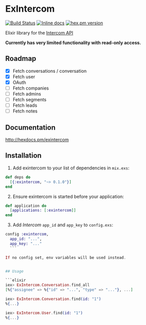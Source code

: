 # ExIntercom

[![Build Status](https://travis-ci.org/versality/exintercom.svg?branch=master)](https://travis-ci.org/versality/exintercom) [![Inline docs](http://inch-ci.org/github/versality/exintercom.svg?branch=master&style=flat)](http://inch-ci.org/github/versality/exintercom) [![hex.pm version](https://img.shields.io/hexpm/v/exintercom.svg)](https://hex.pm/packages/exintercom)

Elixir library for the [Intercom API](https://api.intercom.io)

**Currently has very limited functionality with read-only access.**

## Roadmap

- [x] Fetch conversations / conversation
- [x] Fetch user
- [x] OAuth
- [ ] Fetch companies
- [ ] Fetch admins
- [ ] Fetch segments
- [ ] Fetch leads
- [ ] Fetch notes

## Documentation

http://hexdocs.pm/exintercom

## Installation

1. Add exintercom to your list of dependencies in `mix.exs`:

  ```elixir
  def deps do
    [{:exintercom, "~> 0.1.0"}]
  end
  ```

2. Ensure exintercom is started before your application:
  ```elixir
  def application do
    [applications: [:exintercom]]
  end
  ```

3. Add _Intercom_ `app_id` and `app_key` to `config.exs`:
  ```elixir
  config :exintercom,
    app_id: "...",
    app_key: "..."
    ```

  If no config set, env variables will be used instead.


## Usage

```elixir
iex> ExIntercom.Conversation.find_all
[%{"assignee" => %{"id" => "...", "type" => "..."}, ...]

iex> ExIntercom.Conversation.find(id: "1")
%{...}

iex> ExIntercom.User.find(id: "1")
%{...}
```
